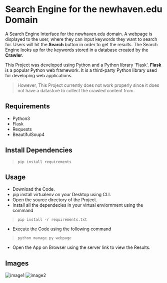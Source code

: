 # Search Engine for the newhaven.edu Domain

A Search Engine Interface for the newhaven.edu domain. A webpage is displayed to the user, where they can input keywords they want to search for. Users will hit the **Search** button in order to get the results. The Search Engine looks up for the keywords stored in a database created by the **Crawler**.

This Project was developed using Python and a Python library 'Flask'. **Flask** is a popular Python web framework. It is a third-party Python library used for developing web applications.

> However, This Project currently does not work properly since it does not have a datastore to collect the crawled content from. 

## Requirements

* Python3
* Flask
* Requests
* BeautifulSoup4

## Install Dependencies

> `pip install requirements`

## Usage

* Download the Code.
* pip install virtualenv on your Desktop using CLI.
* Open the source directory of the Project.
* Install all the dependecies in your virtual enviornment using the command
> `pip install -r requirements.txt`
* Execute the Code using the following command
> `python manage.py webpage`
* Open the App on Browser using the server link to view the Results.

## Images

![image1](https://user-images.githubusercontent.com/78525041/117522787-3c2b9d80-af83-11eb-9ff9-cbd96e779a44.png)
![image2](https://user-images.githubusercontent.com/78525041/117522786-3b930700-af83-11eb-9818-dc2aa6b9a9bd.png)
